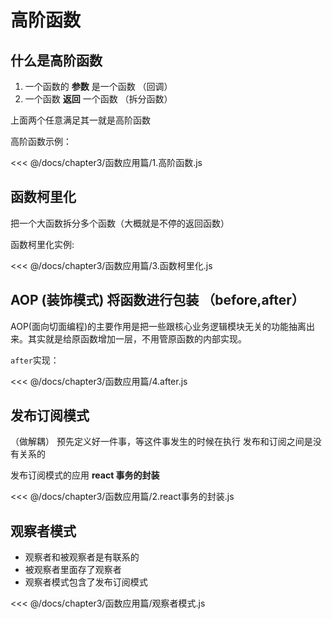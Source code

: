 # 高阶函数

## 什么是高阶函数

1. 一个函数的 **参数** 是一个函数 （回调）
2. 一个函数 **返回** 一个函数 （拆分函数）

上面两个任意满足其一就是高阶函数

高阶函数示例：

<<< @/docs/chapter3/函数应用篇/1.高阶函数.js

## 函数柯里化

把一个大函数拆分多个函数（大概就是不停的返回函数）

函数柯里化实例:

<<< @/docs/chapter3/函数应用篇/3.函数柯里化.js

## AOP (装饰模式) 将函数进行包装 （before,after）

AOP(面向切面编程)的主要作用是把一些跟核心业务逻辑模块无关的功能抽离出来。其实就是给原函数增加一层，不用管原函数的内部实现。

`after`实现：

<<< @/docs/chapter3/函数应用篇/4.after.js


## 发布订阅模式

（做解耦）
预先定义好一件事，等这件事发生的时候在执行
发布和订阅之间是没有关系的

发布订阅模式的应用 **react 事务的封装** 

<<< @/docs/chapter3/函数应用篇/2.react事务的封装.js
## 观察者模式

- 观察者和被观察者是有联系的
- 被观察者里面存了观察者
- 观察者模式包含了发布订阅模式

<<< @/docs/chapter3/函数应用篇/观察者模式.js
